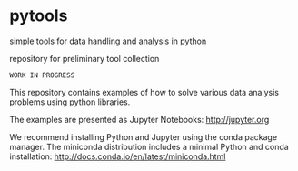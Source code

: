 # pytools 
simple tools for data handling and analysis in python

repository for preliminary tool collection

	WORK IN PROGRESS

This repository contains examples of how to solve various data analysis problems using python libraries. 

The examples are presented as Jupyter Notebooks: http://jupyter.org

We recommend installing Python and Jupyter using the conda package manager. The miniconda distribution includes a minimal Python and conda installation: http://docs.conda.io/en/latest/miniconda.html


